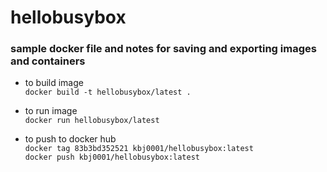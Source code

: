 # hellobusybox
### sample docker file and notes for saving and exporting images and containers

* to build image     
   ```docker build -t hellobusybox/latest .```

* to run image  
   ```docker run hellobusybox/latest```

* to push to docker hub   
   ```docker tag 83b3bd352521 kbj0001/hellobusybox:latest```        
   ```docker push kbj0001/hellobusybox:latest```



